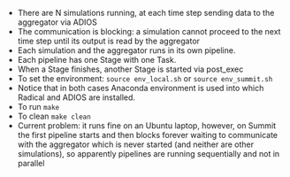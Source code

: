 * There are N simulations running, at each time step sending data to the aggregator via ADIOS
* The communication is blocking: a simulation cannot proceed to the next time step until its output is read by the aggregator
* Each simulation and the aggregator runs in its own pipeline. 
* Each pipeline has one Stage with one Task.
* When a Stage finishes, another Stage is started via post_exec
* To set the environment:
  ```source env_local.sh```
  or
  ```source env_summit.sh```
* Notice that in both cases Anaconda environment is used into which Radical and ADIOS are installed.
* To run
  ```make```
* To clean
  ```make clean```
* Current problem: it runs fine on an Ubuntu laptop, however, on Summit the first pipeline starts and then blocks forever 
  waiting to communicate with the aggregator which is never started (and neither are other simulations), 
  so apparently pipelines are running sequentially and not in parallel 
